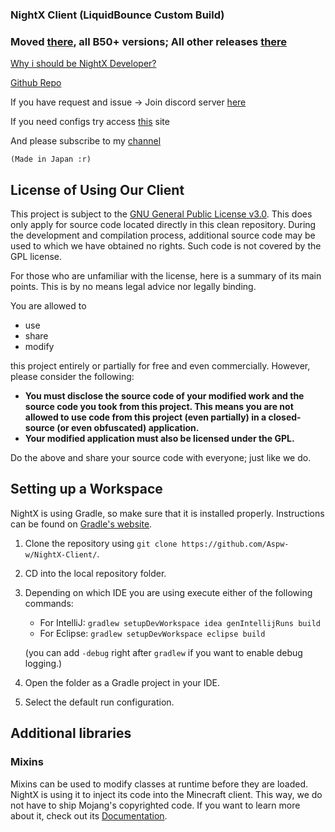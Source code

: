 

### NightX Client (LiquidBounce Custom Build)

### Moved [there](https://sites.google.com/view/nightx-plus), all B50+ versions; All other releases [there](https://github.com/Aspw-w/NightX-Client/releases)

[Why i should be NightX Developer?](https://www.youtube.com/watch?v=8q8pYpbslwg)

[Github Repo](https://github.com/Aspw-w/NightX-Client/)

If you have request and issue -> Join discord server [here](https://nightx.api-minecraft.net/s/rgul30dkqw)

If you need configs try access [this](https://nightx.api-minecraft.net/s/zf45j6uzog) site

And please subscribe to my [channel](https://www.youtube.com/@as_pw5147)

`(Made in Japan :r)`

## License of Using Our Client
This project is subject to the [GNU General Public License v3.0](LICENSE). This does only apply for source code located directly in this clean repository. During the development and compilation process, additional source code may be used to which we have obtained no rights. Such code is not covered by the GPL license.

For those who are unfamiliar with the license, here is a summary of its main points. This is by no means legal advice nor legally binding.

You are allowed to
- use
- share
- modify

this project entirely or partially for free and even commercially. However, please consider the following:

- **You must disclose the source code of your modified work and the source code you took from this project. This means you are not allowed to use code from this project (even partially) in a closed-source (or even obfuscated) application.**
- **Your modified application must also be licensed under the GPL.**

Do the above and share your source code with everyone; just like we do.

## Setting up a Workspace
NightX is using Gradle, so make sure that it is installed properly. Instructions can be found on [Gradle's website](https://gradle.org/install/).
1. Clone the repository using `git clone https://github.com/Aspw-w/NightX-Client/`.
2. CD into the local repository folder.
4. Depending on which IDE you are using execute either of the following commands:
    - For IntelliJ: `gradlew setupDevWorkspace idea genIntellijRuns build`
    - For Eclipse: `gradlew setupDevWorkspace eclipse build`

   (you can add `-debug` right after `gradlew` if you want to enable debug logging.)
5. Open the folder as a Gradle project in your IDE.
6. Select the default run configuration.

## Additional libraries
### Mixins
Mixins can be used to modify classes at runtime before they are loaded. NightX is using it to inject its code into the Minecraft client. This way, we do not have to ship Mojang's copyrighted code. If you want to learn more about it, check out its [Documentation](https://docs.spongepowered.org/5.1.0/en/plugin/internals/mixins.html).
